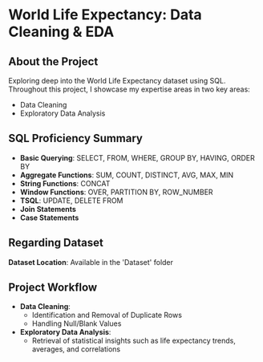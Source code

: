 # World Life Expectancy: Data Cleaning & EDA

## About the Project
Exploring deep into the World Life Expectancy dataset using SQL. Throughout this project, I showcase my expertise areas in two key areas:
- Data Cleaning
- Exploratory Data Analysis

## SQL Proficiency Summary
- **Basic Querying**: SELECT, FROM, WHERE, GROUP BY, HAVING, ORDER BY
- **Aggregate Functions**: SUM, COUNT, DISTINCT, AVG, MAX, MIN
- **String Functions**: CONCAT
- **Window Functions**: OVER, PARTITION BY, ROW_NUMBER
- **TSQL**: UPDATE, DELETE FROM
- **Join Statements**
- **Case Statements**

## Regarding Dataset
**Dataset Location**: Available in the 'Dataset' folder

## Project Workflow
- **Data Cleaning**: 
    - Identification and Removal of Duplicate Rows
    - Handling Null/Blank Values
- **Exploratory Data Analysis**:
    - Retrieval of statistical insights such as life expectancy trends, averages, and correlations 
